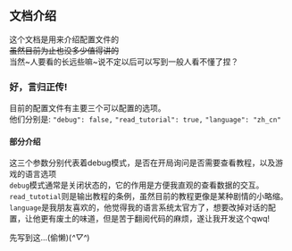 ## 文档介绍
这个文档是用来介绍配置文件的<br>
~~虽然目前为止也没多少值得讲的~~<br>
当然~人要看的长远些嘛~说不定以后可以写到一般人看不懂了捏？
### 好，言归正传!
目前的配置文件有主要三个可以配置的选项。<br>
他们分别是:
``"debug": false,``
``"read_tutorial": true,``
``"language": "zh_cn"``<br>
#### 部分介绍
这三个参数分别代表着debug模式，是否在开局询问是否需要查看教程，以及游戏的语言选项<br>
``debug``模式通常是关闭状态的，它的作用是方便我直观的查看数据的交互。
``read_tutotial``则是输出教程的条例，虽然目前的教程更像是某种剧情的小略缩。
``language``是我朋友喜欢的，他觉得我的语言系统太官方了，想要改掉对话的配置，让他更有废土的味道，但是苦于翻阅代码的麻烦，遂让我开发这个qwq!

先写到这...(偷懒)(*^▽^*)
